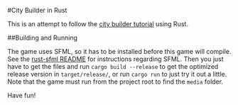 #City Builder in Rust

This is an attempt to follow the [city builder tutorial](https://www.binpress.com/tutorial/creating-a-city-building-game-with-sfml/137) using Rust.

##Building and Running

The game uses SFML, so it has to be installed before this game will compile. See the [rust-sfml README](https://github.com/jeremyletang/rust-sfml/blob/master/README.md)
for instructions regarding SFML. Then you just have to get the files and run `cargo build --release` to get the optimized release version in `target/release/`,
or run `cargo run` to just try it out a little. Note that the game must run from the project root to find the `media` folder.

Have fun!